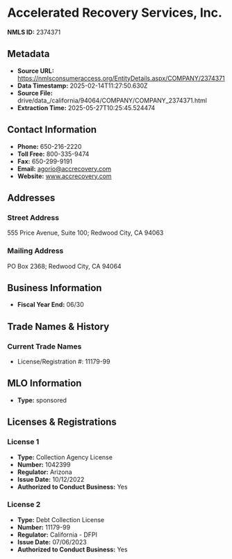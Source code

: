 # Accelerated Recovery Services, Inc.

**NMLS ID:** 2374371

## Metadata
- **Source URL:** https://nmlsconsumeraccess.org/EntityDetails.aspx/COMPANY/2374371
- **Data Timestamp:** 2025-02-14T11:27:50.630Z
- **Source File:** drive/data_/california/94064/COMPANY/COMPANY_2374371.html
- **Extraction Time:** 2025-05-27T10:25:45.524474

## Contact Information
- **Phone:** 650-216-2220
- **Toll Free:** 800-335-9474
- **Fax:** 650-299-9191
- **Email:** agorio@accrecovery.com
- **Website:** www.accrecovery.com

## Addresses
### Street Address
555 Price Avenue, Suite 100; Redwood City, CA 94063

### Mailing Address
PO Box 2368; Redwood City, CA 94064

## Business Information
- **Fiscal Year End:** 06/30

## Trade Names & History
### Current Trade Names
- License/Registration #: 11179-99

## MLO Information
- **Type:** sponsored

## Licenses & Registrations

### License 1
- **Type:** Collection Agency License
- **Number:** 1042399
- **Regulator:** Arizona
- **Issue Date:** 10/12/2022
- **Authorized to Conduct Business:** Yes

### License 2
- **Type:** Debt Collection License
- **Number:** 11179-99
- **Regulator:** California - DFPI
- **Issue Date:** 07/06/2023
- **Authorized to Conduct Business:** Yes
